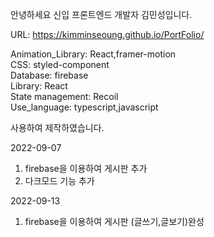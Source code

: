 안녕하세요 신입 프론트엔드 개발자 김민성입니다.

URL: https://kimminseoung.github.io/PortFolio/

Animation_Library: React,framer-motion  
CSS: styled-component  
Database: firebase  
Library: React  
State management: Recoil  
Use_language: typescript,javascript

사용하여 제작하였습니다.

2022-09-07 
1. firebase을 이용하여 게시판 추가
2. 다크모드 기능 추가

2022-09-13
1. firebase을 이용하여 게시판 (글쓰기,글보기)완성
  

